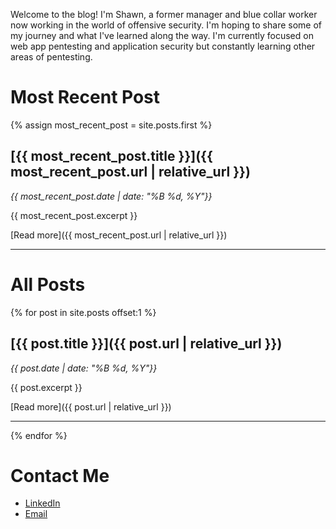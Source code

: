 Welcome to the blog! I'm Shawn, a former manager and blue collar worker now working in the world of offensive security. I'm hoping to share some of my journey and what I've learned along the way. I'm currently focused on web app pentesting and application security but constantly learning other areas of pentesting.

# Most Recent Post

{% assign most_recent_post = site.posts.first %}

## [{{ most_recent_post.title }}]({{ most_recent_post.url | relative_url }})
*{{ most_recent_post.date | date: "%B %d, %Y"}}*

{{ most_recent_post.excerpt }}

[Read more]({{ most_recent_post.url | relative_url }})

---

# All Posts

{% for post in site.posts offset:1 %}
## [{{ post.title }}]({{ post.url | relative_url }})
*{{ post.date | date: "%B %d, %Y"}}*

{{ post.excerpt }}

[Read more]({{ post.url | relative_url }})

---
{% endfor %}

# Contact Me

- [LinkedIn]([https://www.linkedin.com/in/your-profile](https://www.linkedin.com/in/shawn-szczepkowski/))
- [Email](mailto:shawnszczepkowski@gmail.com)
